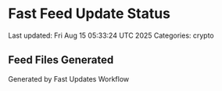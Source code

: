 # Fast Feed Update Status
Last updated: Fri Aug 15 05:33:24 UTC 2025
Categories: crypto

## Feed Files Generated

Generated by Fast Updates Workflow
